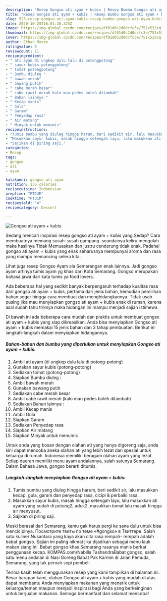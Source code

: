 ```yaml
---
description: "Resep Gongso ati ayam + kubis | Resep Bumbu Gongso ati ayam + kubis Yang Sempurna"
title: "Resep Gongso ati ayam + kubis | Resep Bumbu Gongso ati ayam + kubis Yang Sempurna"
slug: 523-resep-gongso-ati-ayam-kubis-resep-bumbu-gongso-ati-ayam-kubis-yang-sempurna
date: 2020-10-25T16:01:28.325Z
image: https://img-global.cpcdn.com/recipes/df01d0c2d0dcfc3e/751x532cq70/gongso-ati-ayam-kubis-foto-resep-utama.jpg
thumbnail: https://img-global.cpcdn.com/recipes/df01d0c2d0dcfc3e/751x532cq70/gongso-ati-ayam-kubis-foto-resep-utama.jpg
cover: https://img-global.cpcdn.com/recipes/df01d0c2d0dcfc3e/751x532cq70/gongso-ati-ayam-kubis-foto-resep-utama.jpg
author: Ethan Moore
ratingvalue: 5
reviewcount: 11
recipeingredient:
- " ati ayam di ungkep dulu lalu di potongpotong"
- " sayur kubis potongpotong"
- " tomat potongpotong"
- " Bumbu diuleg "
- " bawah merah"
- " bawang putih"
- " cabe merah besar"
- " cabe rawit merah kalo mau pedes boleh ditambah"
- " Bahan lainnya "
- " Kecap manis"
- " Gula"
- " Garam"
- " Penyedap rasa"
- " Air matang"
- " Minyak untuk menumis"
recipeinstructions:
- "Tumis bumbu yang diuleg hingga harum, beri sedikit air, lalu masukkan kecap, gula, garam dan penyedap rasa, cicipi &amp; perbaiki rasa."
- "Masukkan sayur kubis, masak hingga setengah layu, lalu masukkan ati ayam yang sudah di potong2, aduk2, masukkan tomat lalu masak hingga air menyusut."
- "Sajikan di piring saji."
categories:
- Resep
tags:
- gongso
- ati
- ayam

katakunci: gongso ati ayam 
nutrition: 136 calories
recipecuisine: Indonesian
preptime: "PT24M"
cooktime: "PT31M"
recipeyield: "4"
recipecategory: Dessert

---
```



![Gongso ati ayam + kubis](https://img-global.cpcdn.com/recipes/df01d0c2d0dcfc3e/751x532cq70/gongso-ati-ayam-kubis-foto-resep-utama.jpg)

Sedang mencari inspirasi resep gongso ati ayam + kubis yang Sedap? Cara membuatnya memang susah-susah gampang. seandainya keliru mengolah maka hasilnya Tidak Memuaskan dan justru cenderung tidak enak. Padahal gongso ati ayam + kubis yang enak seharusnya mempunyai aroma dan rasa yang mampu memancing selera kita.

Lihat juga resep Gongso Ayam ala Semarangan enak lainnya. Jadi gongso ayam artinya tumis ayam yg khas dari Kota Semarang. Gongso merupakan bahasa jawa dari kata tumis ya food lovers.

Ada beberapa hal yang sedikit banyak berpengaruh terhadap kualitas rasa dari gongso ati ayam + kubis, pertama dari jenis bahan, kemudian pemilihan bahan segar hingga cara membuat dan menghidangkannya. Tidak usah pusing jika mau menyiapkan gongso ati ayam + kubis enak di rumah, karena asal sudah tahu triknya maka hidangan ini mampu menjadi sajian istimewa.


Di bawah ini ada beberapa cara mudah dan praktis untuk membuat gongso ati ayam + kubis yang siap dikreasikan. Anda bisa menyiapkan Gongso ati ayam + kubis memakai 15 jenis bahan dan 3 tahap pembuatan. Berikut ini langkah-langkah dalam menyiapkan hidangannya.

<!--inarticleads1-->

##### Bahan-bahan dan bumbu yang diperlukan untuk menyiapkan Gongso ati ayam + kubis:

1. Ambil  ati ayam (di ungkep dulu lalu di potong-potong)
1. Gunakan  sayur kubis (potong-potong)
1. Sediakan  tomat (potong-potong)
1. Siapkan  Bumbu diuleg :
1. Ambil  bawah merah
1. Gunakan  bawang putih
1. Sediakan  cabe merah besar
1. Ambil  cabe rawit merah (kalo mau pedes boleh ditambah)
1. Sediakan  Bahan lainnya :
1. Ambil  Kecap manis
1. Ambil  Gula
1. Siapkan  Garam
1. Sediakan  Penyedap rasa
1. Siapkan  Air matang
1. Siapkan  Minyak untuk menumis


Untuk anda yang bosan dengan olahan ati yang hanya digoreng saja, anda kini dapat mencoba aneka olahan ati yang lebih lezat dan spesial untuk keluarga di rumah. Indonesia memiliki beragam olahan ayam yang lezat. Setiap daerah memiliki menu ayam andalannya, salah satunya Semarang. Dalam Bahasa Jawa, gongso berarti ditumis. 

<!--inarticleads2-->

##### Langkah-langkah menyiapkan Gongso ati ayam + kubis:

1. Tumis bumbu yang diuleg hingga harum, beri sedikit air, lalu masukkan kecap, gula, garam dan penyedap rasa, cicipi &amp; perbaiki rasa.
1. Masukkan sayur kubis, masak hingga setengah layu, lalu masukkan ati ayam yang sudah di potong2, aduk2, masukkan tomat lalu masak hingga air menyusut.
1. Sajikan di piring saji.


Meski berasal dari Semarang, kamu gak harus pergi ke sana dulu untuk bisa mencicipinya. Посмотрите твиты по теме «#gongso» в Твиттере. Salah satu kuliner Nusantara yang kaya akan cita rasa rempah- rempah adalah babat gongso. Sajian ini paling nikmat jika dijadikan sebagai menu lauk makan siang ini. Babat gongso khas Semarang rasanya manis berkat penggunaan kecap. KOMPAS.com/Nabilla TashandraBabat gongso, salah satu menu andalan di Nasi Goreng Babat Pak Karmin di Jalan Pemuda, Semarang, yang tak pernah sepi pembeli. 

Terima kasih telah menggunakan resep yang kami tampilkan di halaman ini. Besar harapan kami, olahan Gongso ati ayam + kubis yang mudah di atas dapat membantu Anda menyiapkan makanan yang menarik untuk keluarga/teman maupun menjadi inspirasi bagi Anda yang berkeinginan untuk berjualan makanan. Semoga bermanfaat dan selamat mencoba!
